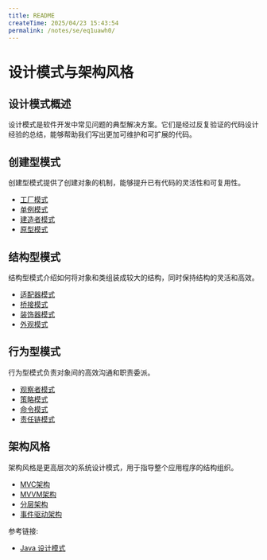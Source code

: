 ```yaml
---
title: README
createTime: 2025/04/23 15:43:54
permalink: /notes/se/eq1uawh0/
---
```

# 设计模式与架构风格

## 设计模式概述

设计模式是软件开发中常见问题的典型解决方案。它们是经过反复验证的代码设计经验的总结，能够帮助我们写出更加可维护和可扩展的代码。

## 创建型模式

创建型模式提供了创建对象的机制，能够提升已有代码的灵活性和可复用性。

- [工厂模式](./factory.md)
- [单例模式](./singleton.md)
- [建造者模式](./builder.md)
- [原型模式](./prototype.md)

## 结构型模式

结构型模式介绍如何将对象和类组装成较大的结构，同时保持结构的灵活和高效。

- [适配器模式](./adapter.md)
- [桥接模式](./bridge.md)
- [装饰器模式](./decorator.md)
- [外观模式](./facade.md)

## 行为型模式

行为型模式负责对象间的高效沟通和职责委派。

- [观察者模式](./observer.md)
- [策略模式](./strategy.md)
- [命令模式](./command.md)
- [责任链模式](./chain-of-responsibility.md)

## 架构风格

架构风格是更高层次的系统设计模式，用于指导整个应用程序的结构组织。

- [MVC架构](./mvc.md)
- [MVVM架构](./mvvm.md)
- [分层架构](./layered.md)
- [事件驱动架构](./event-driven.md)

参考链接:
- [Java 设计模式](https://github.com/fuzhengwei/itstack-demo-design)